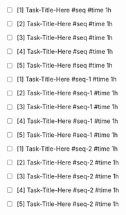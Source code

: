 - [ ] [1] Task-Title-Here #seq  #time 1h 
- [ ] [2] Task-Title-Here #seq  #time 1h 
- [ ] [3] Task-Title-Here #seq  #time 1h 
- [ ] [4] Task-Title-Here #seq  #time 1h 
- [ ] [5] Task-Title-Here #seq  #time 1h  

- [ ] [1] Task-Title-Here #seq-1  #time 1h 
- [ ] [2] Task-Title-Here #seq-1  #time 1h 
- [ ] [3] Task-Title-Here #seq-1  #time 1h 
- [ ] [4] Task-Title-Here #seq-1  #time 1h 
- [ ] [5] Task-Title-Here #seq-1  #time 1h  

- [ ] [1] Task-Title-Here #seq-2  #time 1h 
- [ ] [2] Task-Title-Here #seq-2 #time 1h 
- [ ] [3] Task-Title-Here #seq-2  #time 1h 
- [ ] [4] Task-Title-Here #seq-2 #time 1h 
- [ ] [5] Task-Title-Here #seq-2  #time 1h  